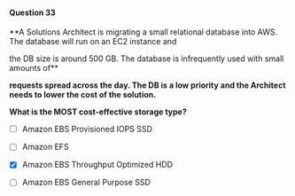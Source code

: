 #### Question  33


**A Solutions Architect is migrating a small relational database into AWS. The database will run on an EC2 instance and

the DB size is around 500 GB. The database is infrequently used with small amounts of**


**requests spread across the day. The DB is a low priority and the Architect needs to lower the cost of the solution.**


**What is the MOST cost-effective storage type?**


- [ ] Amazon EBS Provisioned IOPS SSD


- [ ] Amazon EFS


- [x] Amazon EBS Throughput Optimized HDD


- [ ] Amazon EBS General Purpose SSD

